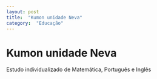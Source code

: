 ```yaml
---
layout: post
title:  "Kumon unidade Neva"
category:  "Educação"
---
```


# Kumon unidade Neva

Estudo individualizado de Matemática, Português e Inglês 
